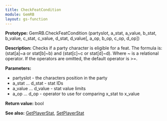 ```yaml
---
title: CheckFeatCondition
module: GemRB
layout: gs-function
---
```


**Prototype:** GemRB.CheckFeatCondition (partyslot, a_stat, a_value, b_stat, b_value, c_stat, c_value, d_stat, d_value[, a_op, b_op, c_op, d_op])

**Description:** Checks if a party character is eligible for a feat. The 
formula is: (stat[a]~a or stat[b]~b) and (stat[c]~c or stat[d]~d). Where ~ 
is a relational operator. If the operators are omitted, the default 
operator is >=.

**Parameters:**
  * partyslot - the characters position in the party
  * a_stat ... d_stat - stat IDs
  * a_value ... d_value - stat value limits
  * a_op ... d_op - operator to use for comparing x_stat to x_value

**Return value:** bool

**See also:** [GetPlayerStat](GetPlayerStat.md), [SetPlayerStat](SetPlayerStat.md)

